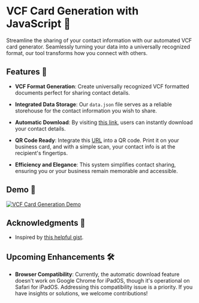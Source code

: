 # VCF Card Generation with JavaScript 📇

Streamline the sharing of your contact information with our automated VCF card generator. Seamlessly turning your data into a universally recognized format, our tool transforms how you connect with others.

## Features 🌠

- **VCF Format Generation**: Create universally recognized VCF formatted documents perfect for sharing contact details.

- **Integrated Data Storage**: Our `data.json` file serves as a reliable storehouse for the contact information you wish to share.

- **Automatic Download**: By visiting [this link](https://sunnypranay.github.io/vcard/), users can instantly download your contact details.

- **QR Code Ready**: Integrate this [URL](https://sunnypranay.github.io/vcard/) into a QR code. Print it on your business card, and with a simple scan, your contact info is at the recipient's fingertips.

- **Efficiency and Elegance**: This system simplifies contact sharing, ensuring you or your business remain memorable and accessible.

## Demo 🎥

[![VCF Card Generation Demo](http://img.youtube.com/vi/DkkYjK8ZpmU/0.jpg)](http://www.youtube.com/watch?v=DkkYjK8ZpmU "VCF Card Generation with JavaScript")

## Acknowledgments 🙏

- Inspired by [this helpful gist](https://gist.github.com/dun4n/9353031).

## Upcoming Enhancements 🛠

- **Browser Compatibility**: Currently, the automatic download feature doesn't work on Google Chrome for iPadOS, though it's operational on Safari for iPadOS. Addressing this compatibility issue is a priority. If you have insights or solutions, we welcome contributions!
